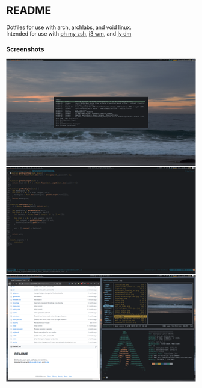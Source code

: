 # README
Dotfiles for use with arch, archlabs, and void linux.  
Intended for use with [oh my zsh](https://github.com/ohmyzsh/ohmyzsh), [i3 wm](https://github.com/i3/i3), and [ly dm](https://github.com/cylgom/ly)
### Screenshots
![Desktop screenshot with just rofi open](/readme_assets/rofi.png)
![Code open in Vim screenshot](/readme_assets/vim.png)
![Busy Desktop screenshot](/readme_assets/busy_desktop.png)
